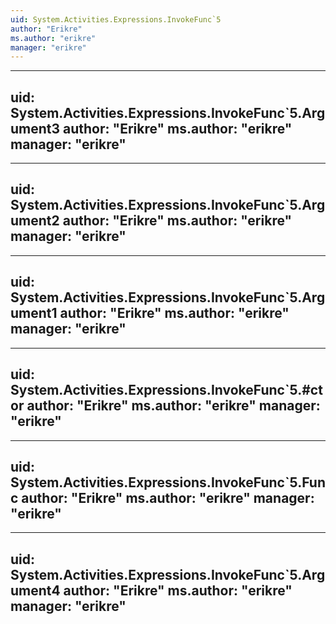 ```yaml
---
uid: System.Activities.Expressions.InvokeFunc`5
author: "Erikre"
ms.author: "erikre"
manager: "erikre"
---
```


---
uid: System.Activities.Expressions.InvokeFunc`5.Argument3
author: "Erikre"
ms.author: "erikre"
manager: "erikre"
---

---
uid: System.Activities.Expressions.InvokeFunc`5.Argument2
author: "Erikre"
ms.author: "erikre"
manager: "erikre"
---

---
uid: System.Activities.Expressions.InvokeFunc`5.Argument1
author: "Erikre"
ms.author: "erikre"
manager: "erikre"
---

---
uid: System.Activities.Expressions.InvokeFunc`5.#ctor
author: "Erikre"
ms.author: "erikre"
manager: "erikre"
---

---
uid: System.Activities.Expressions.InvokeFunc`5.Func
author: "Erikre"
ms.author: "erikre"
manager: "erikre"
---

---
uid: System.Activities.Expressions.InvokeFunc`5.Argument4
author: "Erikre"
ms.author: "erikre"
manager: "erikre"
---
